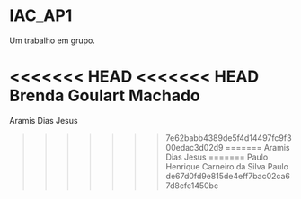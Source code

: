 # IAC_AP1
Um trabalho em grupo.

<<<<<<< HEAD
<<<<<<< HEAD
Brenda Goulart Machado
=======
Aramis Dias Jesus
>>>>>>> 7e62babb4389de5f4d14497fc9f300edac3d02d9
=======
Aramis Dias Jesus
=======
Paulo Henrique Carneiro da Silva 
>>>>>>> Paulo
>>>>>>> de67d0fd9e815de4eff7bac02ca67d8cfe1450bc
